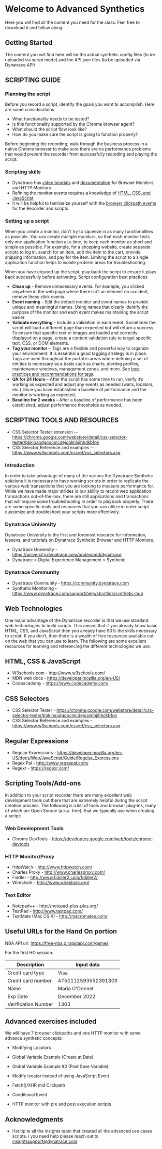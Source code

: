# Welcome to Advanced Synthetics

Here you will find all the content you need for the class. Feel free to download it and follow along

## Getting Started

The content you will find here will be the actual synthetic config files (to be uploaded via script mode) and the API json files (to be uploaded via Dynatrace API)


## SCRIPTING GUIDE

### Planning the script

Before you record a script, identify the goals you want to accomplish. Here are some considerations:

+ What functionality needs to be tested?
+ Is this functionality supported by the Chrome browser agent?
+ What should the script flow look like?
+ How do you make sure the script is going to function properly?
	
Before beginning the recording, walk through the business process in a native Chrome browser to make sure there are no performance problems that would prevent the recorder from successfully recording and playing the script.

### Scripting skills

+ Dynatrace has [video tutorials](https://university.dynatrace.com/ondemand/dynatrace) and [documentation](https://www.dynatrace.com/support/help/shortlink/synthetic-hub) for Browser Monitors and HTTP Monitors
+ Refining the monitor events requires a knowledge of [HTML, CSS, and JavaScript](http://www.w3schools.com/) 
+ It will be helpful to familiarize yourself with the [browser clickpath events](https://www.dynatrace.com/support/help/shortlink/id_brower-clickpath-events) for the Recorder and scripts.
	
### Setting up a script

When you create a monitor, don't try to squeeze in as many functionalities as possible. You can create multiple monitors, so that each monitor tests only one application function at a time, to keep each monitor as short and simple as possible. For example, for a shopping website, create separate scripts to log in, search for an item, add the item to the cart, provide shipping information, and pay for the item. Limiting the script to a single application function helps to isolate problem areas for troubleshooting.

When you have cleaned up the script, play back the script to ensure it plays back successfully before activating. 
Script configuration best practices 

+ **Clean up** - Remove unnecessary events. For example, you clicked anywhere in the web page where there isn’t an element on accident, remove these click events. 
+ **Event naming** - Edit the default monitor and event names to provide unique and meaningful names. Using names that clearly identify the purpose of the monitor and each event makes maintaining the script easier.
+ **Validate everything** - Include a validation in each event. Sometimes the script will load a different page than expected but will return a success. To ensure that specific text or images are loaded and correctly displayed on a page, create a content validation rule to target specific text, CSS, or DOM elements. 
+ **Tag your monitor** – Tags are a flexible and powerful way to organize your environment. It is essential a good tagging strategy is in place. Tags are used throughout the portal in areas where defining a set of entities is necessary as a basis such as charts, alerting profiles, maintenance windows, management zones, and more. See [best practices and recommendations for tags](https://www.dynatrace.com/support/help/shortlink/tagging-best-practices).  
+ **QA for 24 Hours** – After the script has some time to run, verify it’s working as expected and adjust any events as needed (waits, locators, etc.) Once you have established a baseline of performance and the monitor is working as expected,  
+ **Baseline for 2 weeks** – After a baseline of performance has been established, adjust performance thresholds as needed. 


## SCRIPTING TOOLS AND RESOURCES

+ CSS Selector Tester extension -- https://chrome.google.com/webstore/detail/css-selector-tester/bbklnaodgoocmcdejoalmbjihhdkbfon
+ CSS Selector Reference and examples -- https://www.w3schools.com/cssref/css_selectors.asp

### Introduction

In order to take advantage of many of the various the Dynatrace Synthetic solutions it is necessary to have working scripts in order to replicate the various web transactions that you are looking to measure performance for.  While we have made major strides in our ability to record web application transactions out-of-the-box, there are still applications and transactions that will require some troubleshooting in order to playback properly.  There are some specific tools and resources that you can utilize in order script customize and troubleshoot your scripts more effectively.  

### Dynatrace University
Dynatrace University is the first and foremost resource for information, lessons, and tutorials on Dynatrace Synthetic Browser and HTTP Monitors.

+ Dynatrace University - https://university.dynatrace.com/ondemand/dynatrace
+ Dynatrace > Digital Experience Management > Synthetic 
	

### Dynatrace Community

+ Dynatrace Community - https://community.dynatrace.com
+ Synthetic Monitoring -  https://www.dynatrace.com/support/help/shortlink/synthetic-hub

## Web Technologies
One major advantage of the Dynatrace recorder is that we use standard web technologies to build scripts.  This means that if you already know basic HTML, CSS, and JavaScript then you already have 90% the skills necessary to script.  If you don’t, then there is a wealth of free resources available out on the web that you can use to learn.  The following are some excellent resources for learning and referencing the different technologies we use:
	
## HTML, CSS & JavaScript

+ W3schools.com - http://www.w3schools.com/
+ MDN web docs - https://developer.mozilla.org/en-US/
+ Codeacademy - https://www.codecademy.com/

## CSS Selectors

+ CSS Selector Tester - https://chrome.google.com/webstore/detail/css-selector-tester/bbklnaodgoocmcdejoalmbjihhdkbfon
+ CSS Selector Reference and examples - https://www.w3schools.com/cssref/css_selectors.asp

## Regular Expressions

+ Regular Expressions - https://developer.mozilla.org/en-US/docs/Web/JavaScript/Guide/Regular_Expressions
+ Regex Pal - http://www.regexpal.com/ 
+ Regexr - https://regexr.com/

## Scripting Tools/Add-ons

In addition to your script recorder there are many excellent web development tools out there that are extremely helpful during the script creation process.  The following is a list of tools and browser plug-ins, many of which are Open Source (a.k.a. free), that we typically use when creating a script: 

### Web Development Tools

+ Chrome DevTools - https://developers.google.com/web/tools/chrome-devtools

### HTTP Monitor/Proxy

+ HttpWatch - http://www.httpwatch.com/
+ Charles Proxy - http://www.charlesproxy.com/
+ Fiddler - http://www.fiddler2.com/fiddler2/
+ Wireshark - http://www.wireshark.org/
 
### Text Editor

+ Notepad++ - http://notepad-plus-plus.org/
+ TextPad - http://www.textpad.com/
+ TextMate (Mac OS X) - http://macromates.com/ 


## Useful URLs for the Hand On portion

NBA API url: https://free-nba.p.rapidapi.com/games

For the first HO session: 

| Description | Input data |
| --- | --- |
| Credit card type | Visa |
| Credit card number | 4750112593552391309 |
| Name | Maria O'Donnel |
| Exp Date | December 2022 |
| Verification Number | 1303 |


## Advanced exercises included

We will have 7 browser clickpaths and one HTTP monitor with some advance synthetic concepts:

* Modifying Locators

* Global Variable Example (Create at Date)
	
* Global Variable Example #2 (Post Save Variable)

* Modify locator instead of using JavaScript Event

* Fetch()/XHR mid Clickpath

* Conditional Event

* HTTP monitor with pre and post execution scripts


## Acknowledgments

* Hat tip to all the Insights team that created all the advanced use cases scripts. I you need help please reach out to insightssupport@dynatrace.com


